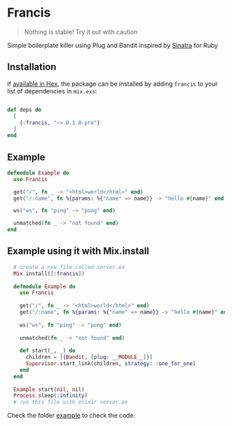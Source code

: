 # Francis

> Nothing is stable! Try it out with caution

Simple boilerplate killer using Plug and Bandit inspired by [Sinatra](https://sinatrarb.com) for Ruby

## Installation

If [available in Hex](https://hex.pm/docs/publish), the package can be installed
by adding `francis` to your list of dependencies in `mix.exs`:

```elixir

def deps do
  [
    {:francis, "~> 0.1.0-pre"}
  ]
end
```

## Example

```elixir
defmodule Example do
  use Francis

  get("/", fn _ -> "<html>world</html>" end)
  get("/:name", fn %{params: %{"name" => name}} -> "hello #{name}" end)

  ws("ws", fn "ping" -> "pong" end)

  unmatched(fn _ -> "not found" end)
end
```

## Example using it with Mix.install

```elixir
  # create a new file called server.ex
  Mix.install([:francis])
  
  defmodule Example do
    use Francis
  
    get("/", fn _ -> "<html>world</html>" end)
    get("/:name", fn %{params: %{"name" => name}} -> "hello #{name}" end)
  
    ws("ws", fn "ping" -> "pong" end)
  
    unmatched(fn _ -> "not found" end)
  
    def start(_, _) do
      children = [{Bandit, [plug: __MODULE__]}]
      Supervisor.start_link(children, strategy: :one_for_one)
    end
  end
  
  Example.start(nil, nil)
  Process.sleep(:infinity)
  # run this file with elixir server.ex
```

Check the folder [example](https://github.com/filipecabaco/francis/tree/main/example) to check the code.
